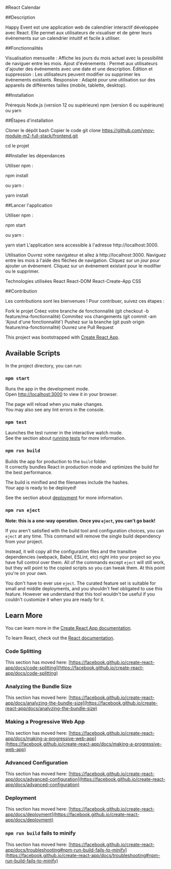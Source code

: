 #React Calendar

##Description

Happy Event est une application web de calendrier interactif développée avec React. Elle permet aux utilisateurs de visualiser et de gérer leurs événements sur un calendrier intuitif et facile à utiliser.

##Fonctionnalités

Visualisation mensuelle : Affiche les jours du mois actuel avec la possibilité de naviguer entre les mois.
Ajout d'événements : Permet aux utilisateurs d'ajouter des événements avec une date et une description.
Édition et suppression : Les utilisateurs peuvent modifier ou supprimer les événements existants.
Responsive : Adapté pour une utilisation sur des appareils de différentes tailles (mobile, tablette, desktop).

##Installation

Prérequis
Node.js (version 12 ou supérieure)
npm (version 6 ou supérieure) ou yarn

##Étapes d'installation

Cloner le dépôt
bash
Copier le code
git clone https://github.com/ynov-module-m2-full-stack/frontend.git

cd le projet

##Installer les dépendances

Utiliser npm :

npm install

ou yarn :

yarn install

##Lancer l'application

Utiliser npm :

npm start

ou yarn :

yarn start
L'application sera accessible à l'adresse http://localhost:3000.

Utilisation
Ouvrez votre navigateur et allez à http://localhost:3000.
Naviguez entre les mois à l'aide des flèches de navigation.
Cliquez sur un jour pour ajouter un événement.
Cliquez sur un événement existant pour le modifier ou le supprimer.

Technologies utilisées
React
React-DOM
React-Create-App
CSS


##Contribution

Les contributions sont les bienvenues ! Pour contribuer, suivez ces étapes :

Fork le projet
Créez votre branche de fonctionnalité (git checkout -b feature/ma-fonctionnalité)
Commitez vos changements (git commit -am 'Ajout d'une fonctionnalité')
Pushez sur la branche (git push origin feature/ma-fonctionnalité)
Ouvrez une Pull Request



This project was bootstrapped with [Create React App](https://github.com/facebook/create-react-app).

## Available Scripts

In the project directory, you can run:

### `npm start`

Runs the app in the development mode.\
Open [http://localhost:3000](http://localhost:3000) to view it in your browser.

The page will reload when you make changes.\
You may also see any lint errors in the console.

### `npm test`

Launches the test runner in the interactive watch mode.\
See the section about [running tests](https://facebook.github.io/create-react-app/docs/running-tests) for more information.

### `npm run build`

Builds the app for production to the `build` folder.\
It correctly bundles React in production mode and optimizes the build for the best performance.

The build is minified and the filenames include the hashes.\
Your app is ready to be deployed!

See the section about [deployment](https://facebook.github.io/create-react-app/docs/deployment) for more information.

### `npm run eject`

**Note: this is a one-way operation. Once you `eject`, you can't go back!**

If you aren't satisfied with the build tool and configuration choices, you can `eject` at any time. This command will remove the single build dependency from your project.

Instead, it will copy all the configuration files and the transitive dependencies (webpack, Babel, ESLint, etc) right into your project so you have full control over them. All of the commands except `eject` will still work, but they will point to the copied scripts so you can tweak them. At this point you're on your own.

You don't have to ever use `eject`. The curated feature set is suitable for small and middle deployments, and you shouldn't feel obligated to use this feature. However we understand that this tool wouldn't be useful if you couldn't customize it when you are ready for it.

## Learn More

You can learn more in the [Create React App documentation](https://facebook.github.io/create-react-app/docs/getting-started).

To learn React, check out the [React documentation](https://reactjs.org/).

### Code Splitting

This section has moved here: [https://facebook.github.io/create-react-app/docs/code-splitting](https://facebook.github.io/create-react-app/docs/code-splitting)

### Analyzing the Bundle Size

This section has moved here: [https://facebook.github.io/create-react-app/docs/analyzing-the-bundle-size](https://facebook.github.io/create-react-app/docs/analyzing-the-bundle-size)

### Making a Progressive Web App

This section has moved here: [https://facebook.github.io/create-react-app/docs/making-a-progressive-web-app](https://facebook.github.io/create-react-app/docs/making-a-progressive-web-app)

### Advanced Configuration

This section has moved here: [https://facebook.github.io/create-react-app/docs/advanced-configuration](https://facebook.github.io/create-react-app/docs/advanced-configuration)

### Deployment

This section has moved here: [https://facebook.github.io/create-react-app/docs/deployment](https://facebook.github.io/create-react-app/docs/deployment)

### `npm run build` fails to minify

This section has moved here: [https://facebook.github.io/create-react-app/docs/troubleshooting#npm-run-build-fails-to-minify](https://facebook.github.io/create-react-app/docs/troubleshooting#npm-run-build-fails-to-minify)
